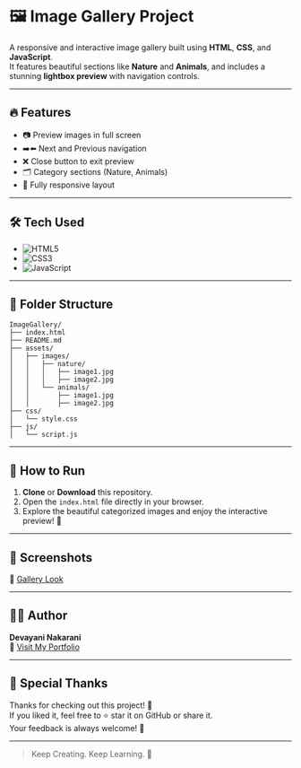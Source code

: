# 🖼️ Image Gallery Project

A responsive and interactive image gallery built using **HTML**, **CSS**, and **JavaScript**.  
It features beautiful sections like **Nature** and **Animals**, and includes a stunning **lightbox preview** with navigation controls.



---


## 🔥 Features

- 📷 Preview images in full screen
- ➡️⬅️ Next and Previous navigation
- ❌ Close button to exit preview
- 🗂️ Category sections (Nature, Animals)
- 📱 Fully responsive layout


---


## 🛠️ Tech Used

- ![HTML5](https://img.shields.io/badge/HTML5-E34F26?style=for-the-badge&logo=html5&logoColor=white)
- ![CSS3](https://img.shields.io/badge/CSS3-1572B6?style=for-the-badge&logo=css3&logoColor=white)
- ![JavaScript](https://img.shields.io/badge/JavaScript-F7DF1E?style=for-the-badge&logo=javascript&logoColor=black)


---

## 📂 Folder Structure

```
ImageGallery/
├── index.html
├── README.md
├── assets/
│   ├── images/
│   │   ├── nature/
│   │   │   ├── image1.jpg
│   │   │   ├── image2.jpg
│   │   └── animals/
│   │       ├── image1.jpg
│   │       ├── image2.jpg
├── css/
│   └── style.css
├── js/
│   └── script.js
```

---

## 🚀 How to Run

1. **Clone** or **Download** this repository.
2. Open the `index.html` file directly in your browser.
3. Explore the beautiful categorized images and enjoy the interactive preview! 🎉

---

## 📸 Screenshots

🔗 [Gallery Look](src\images\demo.1.png)



---

## 👩‍💻 Author

**Devayani Nakarani**  
🔗 [Visit My Portfolio](https://devayani-portfolio.netlify.app)

---

## 🙌 Special Thanks

Thanks for checking out this project! 💖  
If you liked it, feel free to ⭐️ star it on GitHub or share it.  
Your feedback is always welcome! 🚀

---

> Keep Creating. Keep Learning. 🌟
